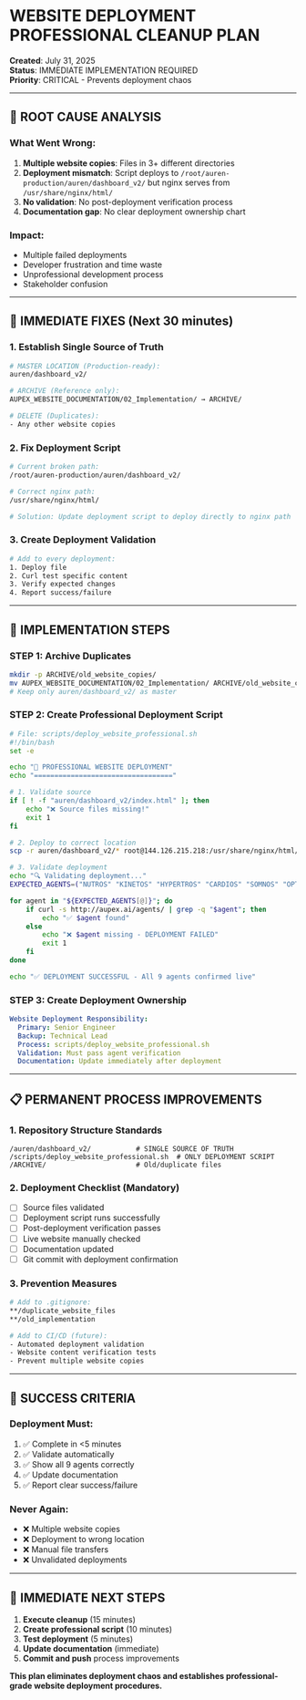 # WEBSITE DEPLOYMENT PROFESSIONAL CLEANUP PLAN

**Created**: July 31, 2025  
**Status**: IMMEDIATE IMPLEMENTATION REQUIRED  
**Priority**: CRITICAL - Prevents deployment chaos

---

## 🚨 **ROOT CAUSE ANALYSIS**

### **What Went Wrong:**
1. **Multiple website copies**: Files in 3+ different directories
2. **Deployment mismatch**: Script deploys to `/root/auren-production/auren/dashboard_v2/` but nginx serves from `/usr/share/nginx/html/`
3. **No validation**: No post-deployment verification process
4. **Documentation gap**: No clear deployment ownership chart

### **Impact:**
- Multiple failed deployments
- Developer frustration and time waste
- Unprofessional development process
- Stakeholder confusion

---

## 🎯 **IMMEDIATE FIXES (Next 30 minutes)**

### **1. Establish Single Source of Truth**
```bash
# MASTER LOCATION (Production-ready):
auren/dashboard_v2/

# ARCHIVE (Reference only):
AUPEX_WEBSITE_DOCUMENTATION/02_Implementation/ → ARCHIVE/

# DELETE (Duplicates):
- Any other website copies
```

### **2. Fix Deployment Script**
```bash
# Current broken path:
/root/auren-production/auren/dashboard_v2/

# Correct nginx path:
/usr/share/nginx/html/

# Solution: Update deployment script to deploy directly to nginx path
```

### **3. Create Deployment Validation**
```bash
# Add to every deployment:
1. Deploy file
2. Curl test specific content
3. Verify expected changes
4. Report success/failure
```

---

## 🔧 **IMPLEMENTATION STEPS**

### **STEP 1: Archive Duplicates**
```bash
mkdir -p ARCHIVE/old_website_copies/
mv AUPEX_WEBSITE_DOCUMENTATION/02_Implementation/ ARCHIVE/old_website_copies/
# Keep only auren/dashboard_v2/ as master
```

### **STEP 2: Create Professional Deployment Script**
```bash
# File: scripts/deploy_website_professional.sh
#!/bin/bash
set -e

echo "🚀 PROFESSIONAL WEBSITE DEPLOYMENT"
echo "=================================="

# 1. Validate source
if [ ! -f "auren/dashboard_v2/index.html" ]; then
    echo "❌ Source files missing!"
    exit 1
fi

# 2. Deploy to correct location
scp -r auren/dashboard_v2/* root@144.126.215.218:/usr/share/nginx/html/

# 3. Validate deployment
echo "🔍 Validating deployment..."
EXPECTED_AGENTS=("NUTROS" "KINETOS" "HYPERTROS" "CARDIOS" "SOMNOS" "OPTICOS" "ENDOS" "AUREN")

for agent in "${EXPECTED_AGENTS[@]}"; do
    if curl -s http://aupex.ai/agents/ | grep -q "$agent"; then
        echo "✅ $agent found"
    else
        echo "❌ $agent missing - DEPLOYMENT FAILED"
        exit 1
    fi
done

echo "✅ DEPLOYMENT SUCCESSFUL - All 9 agents confirmed live"
```

### **STEP 3: Create Deployment Ownership**
```yaml
Website Deployment Responsibility:
  Primary: Senior Engineer
  Backup: Technical Lead  
  Process: scripts/deploy_website_professional.sh
  Validation: Must pass agent verification
  Documentation: Update immediately after deployment
```

---

## 📋 **PERMANENT PROCESS IMPROVEMENTS**

### **1. Repository Structure Standards**
```
/auren/dashboard_v2/           # SINGLE SOURCE OF TRUTH
/scripts/deploy_website_professional.sh  # ONLY DEPLOYMENT SCRIPT
/ARCHIVE/                      # Old/duplicate files
```

### **2. Deployment Checklist (Mandatory)**
- [ ] Source files validated
- [ ] Deployment script runs successfully  
- [ ] Post-deployment verification passes
- [ ] Live website manually checked
- [ ] Documentation updated
- [ ] Git commit with deployment confirmation

### **3. Prevention Measures**
```bash
# Add to .gitignore:
**/duplicate_website_files
**/old_implementation

# Add to CI/CD (future):
- Automated deployment validation
- Website content verification tests
- Prevent multiple website copies
```

---

## 🎯 **SUCCESS CRITERIA**

### **Deployment Must:**
1. ✅ Complete in <5 minutes
2. ✅ Validate automatically  
3. ✅ Show all 9 agents correctly
4. ✅ Update documentation
5. ✅ Report clear success/failure

### **Never Again:**
- ❌ Multiple website copies
- ❌ Deployment to wrong location
- ❌ Manual file transfers
- ❌ Unvalidated deployments

---

## 🚀 **IMMEDIATE NEXT STEPS**

1. **Execute cleanup** (15 minutes)
2. **Create professional script** (10 minutes) 
3. **Test deployment** (5 minutes)
4. **Update documentation** (immediate)
5. **Commit and push** process improvements

**This plan eliminates deployment chaos and establishes professional-grade website deployment procedures.** 